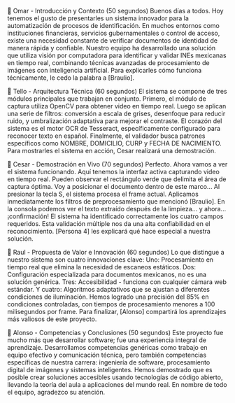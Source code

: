 👤 Omar - Introducción y Contexto (50 segundos)
Buenos días a todos. Hoy tenemos el gusto de presentarles un sistema innovador para la automatización de procesos de identificación.
En muchos entornos como instituciones financieras, servicios gubernamentales o control de acceso, existe una necesidad constante de verificar documentos de identidad de manera rápida y confiable.
Nuestro equipo ha desarrollado una solución que utiliza visión por computadora para identificar y validar INEs mexicanas en tiempo real, combinando técnicas avanzadas de procesamiento de imágenes con inteligencia artificial.
Para explicarles cómo funciona técnicamente, le cedo la palabra a [Braulio].

👤 Tello - Arquitectura Técnica (60 segundos)
El sistema se compone de tres módulos principales que trabajan en conjunto.
Primero, el módulo de captura utiliza OpenCV para obtener video en tiempo real. Luego se aplican una serie de filtros: conversión a escala de grises, desenfoque para reducir ruido, y umbralización adaptativa para mejorar el contraste.
El corazón del sistema es el motor OCR de Tesseract, específicamente configurado para reconocer texto en español. 
Finalmente, el validador busca patrones específicos como NOMBRE, DOMICILIO, CURP y FECHA DE NACIMIENTO.
Para mostrarles el sistema en acción, Cesar realizará una demostración.

👤 Cesar - Demostración en Vivo (70 segundos)
Perfecto. Ahora vamos a ver el sistema funcionando. Aquí tenemos la interfaz activa capturando video en tiempo real.
Pueden observar el rectángulo verde que delimita el área de captura óptima. Voy a posicionar el documento dentro de este marco...
Al presionar la tecla S, el sistema procesa el frame actual. Aplicamos inmediatamente los filtros de preprocesamiento que mencionó [Braulio].
En la consola podemos ver el texto extraído después de la limpieza... y ahora... ¡confirmación! El sistema ha identificado correctamente los cuatro campos requeridos.
Esta validación múltiple nos da una alta confiabilidad en el reconocimiento. [Persona 4] les explicará qué hace especial a nuestra solución.

👤 Raul - Propuesta de Valor e Innovación (60 segundos)
Lo que distingue a nuestro sistema son cuatro innovaciones clave:
Uno: Procesamiento en tiempo real que elimina la necesidad de escaneos estáticos. 
Dos: Configuración especializada para documentos mexicanos, no es una solución genérica.
Tres: Accesibilidad - funciona con cualquier cámara web estándar. 
Y cuatro: Algoritmos adaptativos que se ajustan a diferentes condiciones de iluminación.
Hemos logrado una precisión del 85% en condiciones controladas, con tiempos de procesamiento menores a 100 milisegundos por frame.
Para finalizar, [Alonso] compartirá los aprendizajes más valiosos de este proyecto.

👤 Alonso - Competencias y Conclusiones (50 segundos)
Este proyecto fue mucho más que desarrollar software; fue una experiencia integral de aprendizaje.
Desarrollamos competencias genéricas como trabajo en equipo efectivo y comunicación técnica, pero también competencias específicas de nuestra carrera: ingeniería de software, procesamiento digital de imágenes y sistemas inteligentes.
Hemos demostrado que es posible crear soluciones accesibles usando tecnologías de código abierto, llevando la teoría del aula a aplicaciones del mundo real.
En nombre de todo el equipo, agradezco su atención.
